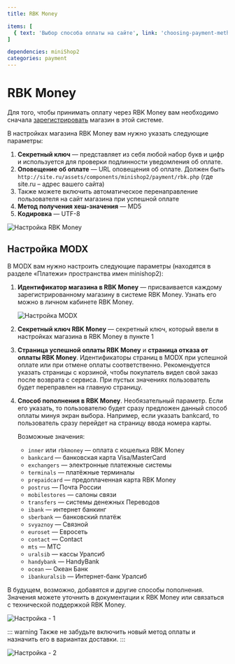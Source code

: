 ```yaml
---
title: RBK Money

items: [
  { text: 'Выбор способа оплаты на сайте', link: 'choosing-payment-method' },
]

dependencies: miniShop2
categories: payment
---
```


# RBK Money

Для того, чтобы принимать оплату через RBK Money вам необходимо сначала [зарегистрировать](https://rbkmoney.ru/Common/Registereshop.aspx) магазин в этой системе.

В настройках магазина RBK Money вам нужно указать следующие параметры:

1. **Секретный ключ** — представляет из себя любой набор букв и цифр и используется для проверки подлинности уведомления об оплате.
2. **Оповещение об оплате** — URL оповещения об оплате. Должен быть `http://site.ru/assets/components/minishop2/payment/rbk.php` (где site.ru – адрес вашего сайта)
3. Также можете включить автоматическое перенаправление пользователя на сайт магазина при успешной оплате
4. **Метод получения хеш-значения** — MD5
5. **Кодировка** — UTF-8

![Настройка RBK Money](https://file.modx.pro/files/e/8/c/e8cd3091c5cd35e04e0c1813dd9d4e37.jpg)

## Настройка MODX

В MODX вам нужно настроить следующие параметры (находятся в разделе «Платежи» пространства имен minishop2):

1. **Идентификатор магазина в RBK Money** — присваивается каждому зарегистрированному магазину в системе RBK Money. Узнать его можно в личном кабинете RBK Money.

    ![Настройка MODX](https://file.modx.pro/files/e/4/0/e40158b524118483788b6dfd8050488f.jpg)

2. **Секретный ключ RBK Money** — секретный ключ, который ввели в настройках магазина в RBK Money в пункте 1
3. **Страница успешной оплаты RBK Money** и **страница отказа от оплаты RBK Money**. Идентификаторы страниц в MODX при успешной оплате или при отмене оплаты соответственно. Рекомендуется указать страницы с корзиной, чтобы покупатель видел свой заказ после возврата с сервиса. При пустых значениях пользователь будет переправлен на главную страницу.
4. **Способ пополнения в RBK Money**. Необязательный параметр. Если его указать, то пользователю будет сразу предложен данный способ оплаты минуя экран выбора. Например, если указать bankcard, то пользователь сразу перейдет на страницу ввода номера карты.

    Возможные значения:

    - `inner` или `rbkmoney` — оплата с кошелька RBK Money
    - `bankcard` — банковская карта Visa/MasterCard
    - `exchangers` — электронные платежные системы
    - `terminals` — платёжные терминалы
    - `prepaidcard` — предоплаченная карта RBK Money
    - `postrus` — Почта России
    - `mobilestores` — салоны связи
    - `transfers` — системы денежных Переводов
    - `ibank` — интернет банкинг
    - `sberbank` — банковский платёж
    - `svyaznoy` — Связной
    - `euroset` — Евросеть
    - `contact` — Contact
    - `mts` — МТС
    - `uralsib` — кассы Уралсиб
    - `handybank` — HandyBank
    - `ocean` — Океан Банк
    - `ibankuralsib` — Интернет-банк Уралсиб

В будущем, возможно, добавятся и другие способы пополнения. Значения можете уточнить в документации к RBK Money или связаться с технической поддержкой RBK Money.

![Настройка - 1](https://file.modx.pro/files/4/f/9/4f9a7dd0f3c8dd5abdeab0052a1fdd16.jpg)

::: warning
Также не забудьте включить новый метод оплаты и назначить его в вариантах доставки.
:::

![Настройка - 2](https://file.modx.pro/files/e/1/7/e17abbacd95e883167c9ca98dd25de35.jpg)

